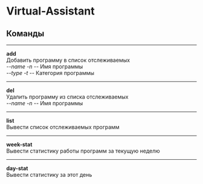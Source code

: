 # Virtual-Assistant

## Команды
***
**add**  
Добавить программу в список отслеживаемых  
*--name -n* -- Имя программы  
*--type -t* -- Категория программы  
***

**del**  
Удалить программу из списка отслеживаемых  
*--name -n* -- Имя программы  
***

**list**  
Вывести список отслеживаемых программ  
***
**week-stat**  
Вывести статистику работы программ за текущую неделю  
***

**day-stat**  
Вывести статистику за этот день  
